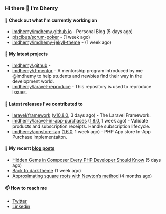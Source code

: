 ### Hi there 👋 I'm Dhemy

#### 👷 Check out what I'm currently working on

- [imdhemy/imdhemy.github.io](https://github.com/imdhemy/imdhemy.github.io) - Personal Blog (5 days ago)
- [piscibus/scrum-poker](https://github.com/piscibus/scrum-poker) -  (1 week ago)
- [imdhemy/imdhemy-jekyll-theme](https://github.com/imdhemy/imdhemy-jekyll-theme) -  (1 week ago)

#### 🌱 My latest projects

- [imdhemy/.github](https://github.com/imdhemy/.github) - 
- [imdhemy/d-mentor](https://github.com/imdhemy/d-mentor) - A mentorship program introduced by me @imdhemy to help students and newbies find their way in the development world.
- [imdhemy/laravel-reproduce](https://github.com/imdhemy/laravel-reproduce) - This repository is used to reproduce issues.

#### 🔭 Latest releases I've contributed to

- [laravel/framework](https://github.com/laravel/framework) ([v10.8.0](https://github.com/laravel/framework/releases/tag/v10.8.0), 3 days ago) - The Laravel Framework.
- [imdhemy/laravel-in-app-purchases](https://github.com/imdhemy/laravel-in-app-purchases) ([1.8.0](https://github.com/imdhemy/laravel-in-app-purchases/releases/tag/1.8.0), 1 week ago) - Validate products and subscription receipts. Handle subscription lifecycle.
- [imdhemy/appstore-iap](https://github.com/imdhemy/appstore-iap) ([1.6.0](https://github.com/imdhemy/appstore-iap/releases/tag/1.6.0), 1 week ago) - PHP App store In-App Purchase implementaiton.

#### 📜 My recent [blog posts](https://imdhemy.com/)

- [Hidden Gems in Composer Every PHP Developer Should Know](https://imdhemy.com/blog/php/hidden-gems-in-composer.html) (5 days ago)
- [Back to dark theme](https://imdhemy.com/blog/generic/back-to-dark-theme.html) (1 week ago)
- [Approximating square roots with Newton’s method](https://imdhemy.com/blog/dsa/approximating-square-roots-with-newton&#39;s-method.html) (4 months ago)

#### 📫 How to reach me

- [Twitter](https://twitter.com/imdhemy)
- [Linkedin](https://linkedin.com/in/imdhemy)